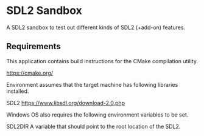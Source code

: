 # SDL2 Sandbox

A SDL2 sandbox to test out different kinds of SDL2 (+add-on) features.

## Requirements

This application contains build instructions for the CMake compilation utility.

https://cmake.org/

Environment assumes that the target machine has following libraries installed.

SDL2
https://www.libsdl.org/download-2.0.php

Windows OS also requires the following environment variables to be set.

SDL2DIR
   A variable that should point to the root location of the SDL2.

